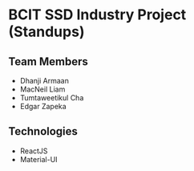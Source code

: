 # BCIT SSD Industry Project (Standups)

## Team Members

* Dhanji	Armaan
* MacNeil	Liam
* Tumtaweetikul	Cha
* Edgar Zapeka

## Technologies

* ReactJS
* Material-UI